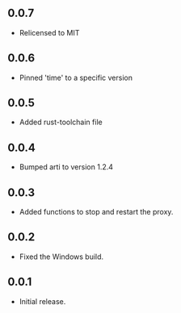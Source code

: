 <!--
SPDX-FileCopyrightText: 2024 Foundation Devices Inc.

SPDX-License-Identifier: MIT
-->

## 0.0.7

* Relicensed to MIT

## 0.0.6

* Pinned 'time' to a specific version

## 0.0.5

* Added rust-toolchain file

## 0.0.4

* Bumped arti to version 1.2.4

## 0.0.3

* Added functions to stop and restart the proxy.

## 0.0.2

* Fixed the Windows build.

## 0.0.1

* Initial release.
